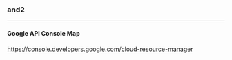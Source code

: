 ### and2
---

#### Google API Console Map

https://console.developers.google.com/cloud-resource-manager
##


##









